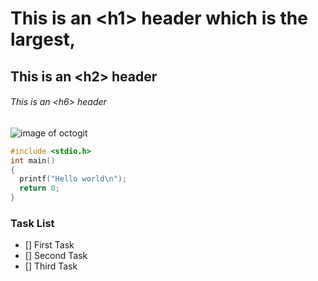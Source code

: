 # This is an \<h1\> header which is the largest,
## This is an \<h2\> header
###### This is an \<h6\> header

![image of octogit](https://uploads.sitepoint.com/wp-content/uploads/2014/08/1406983030Octocat.png)


```C
#include <stdio.h>
int main()
{
  printf("Hello world\n");
  return 0;
}
```

### Task List
- [] First Task
- [] Second Task
- [] Third Task
